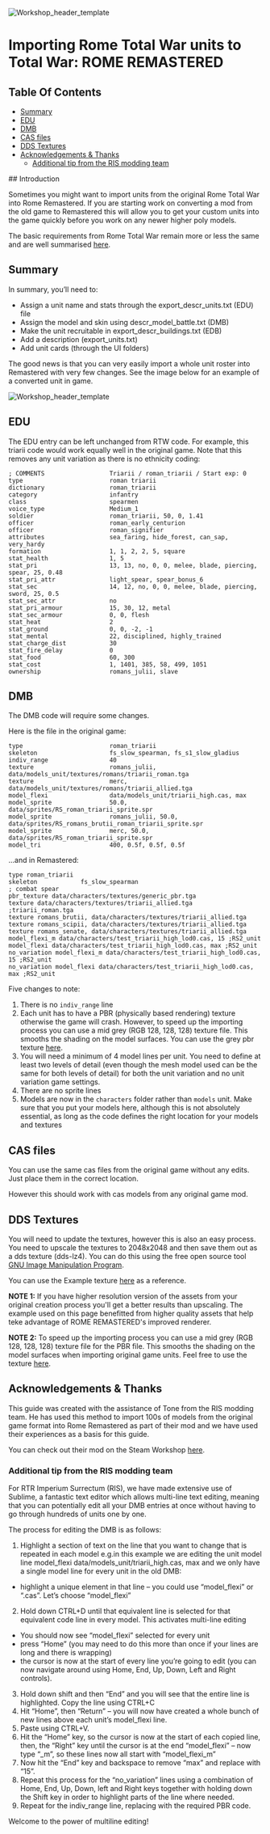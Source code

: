 ![Workshop_header_template](/Workshop_header_template.png)
# Importing Rome Total War units to Total War: ROME REMASTERED

## Table Of Contents

* [Summary](#summary)
* [EDU](#edu)
* [DMB](#dmb)
* [CAS files](#cas-files)
* [DDS Textures](#dds-textures)
* [Acknowledgements &amp; Thanks](#acknowledgements--thanks)
   * [Additional tip from the RIS modding team](#additional-tip-from-the-ris-modding-team)


## Introduction

Sometimes you might want to import units from the original Rome Total War into Rome Remastered. If you are starting work on converting a mod from the old game to Remastered this will allow you to get your custom units into the game quickly before you work on any newer higher poly models.

The basic requirements from Rome Total War remain more or less the same and are well summarised [here](http://rtw.heavengames.com/rtw/mods/tutorials/unit_creation/index.shtml).

## Summary

In summary, you’ll need to:

* Assign a unit name and stats through the export_descr_units.txt (EDU) file
* Assign the model and skin using descr_model_battle.txt (DMB)
* Make the unit recruitable in export_descr_buildings.txt (EDB)
* Add a description (export_units.txt)
* Add unit cards (through the UI folders)

The good news is that you can very easily import a whole unit roster into Remastered with very few changes. See the image below for an example of a converted unit in game.

![Workshop_header_template](images/Upsampled_Units_Imported_Into_RR_from_RTW_RS_Mod.jpg)

## EDU

The EDU entry can be left unchanged from RTW code. For example, this triarii code would work equally well in the original game. Note that this removes any unit variation as there is no ethnicity coding:

```
; COMMENTS              	Triarii / roman_triarii / Start exp: 0
type						roman triarii
dictionary					roman_triarii
category					infantry
class						spearmen
voice_type					Medium_1
soldier						roman_triarii, 50, 0, 1.41
officer						roman_early_centurion
officer						roman_signifier
attributes					sea_faring, hide_forest, can_sap, very_hardy
formation					1, 1, 2, 2, 5, square
stat_health					1, 5
stat_pri					13, 13, no, 0, 0, melee, blade, piercing, spear, 25, 0.48
stat_pri_attr				light_spear, spear_bonus_6
stat_sec					14, 12, no, 0, 0, melee, blade, piercing, sword, 25, 0.5
stat_sec_attr				no
stat_pri_armour				15, 30, 12, metal
stat_sec_armour				0, 0, flesh
stat_heat					2
stat_ground					0, 0, -2, -1
stat_mental					22, disciplined, highly_trained
stat_charge_dist			30
stat_fire_delay				0
stat_food					60, 300
stat_cost					1, 1401, 385, 58, 499, 1051
ownership					romans_julii, slave
```

## DMB

The DMB code will require some changes.

Here is the file in the original game:

```
type 						roman_triarii
skeleton 					fs_slow_spearman, fs_s1_slow_gladius			
indiv_range					40
texture	 					romans_julii, data/models_unit/textures/romans/triarii_roman.tga
texture 					merc, data/models_unit/textures/romans/triarii_allied.tga
model_flexi 				data/models_unit/triarii_high.cas, max
model_sprite				50.0, data/sprites/RS_roman_triarii_sprite.spr
model_sprite				romans_julii, 50.0, data/sprites/RS_romans_brutii_roman_triarii_sprite.spr
model_sprite				merc, 50.0, data/sprites/RS_roman_triarii_sprite.spr
model_tri 					400, 0.5f, 0.5f, 0.5f
```

…and in Remastered:
```
type roman_triarii
skeleton			fs_slow_spearman										; combat spear
pbr_texture data/characters/textures/generic_pbr.tga
texture data/characters/textures/triarii_allied.tga  ;triarii_roman.tga
texture romans_brutii, data/characters/textures/triarii_allied.tga
texture romans_scipii, data/characters/textures/triarii_allied.tga
texture romans_senate, data/characters/textures/triarii_allied.tga
model_flexi_m data/characters/test_triarii_high_lod0.cas, 15 ;RS2_unit
model_flexi data/characters/test_triarii_high_lod0.cas, max ;RS2_unit
no_variation model_flexi_m data/characters/test_triarii_high_lod0.cas, 15 ;RS2_unit
no_variation model_flexi data/characters/test_triarii_high_lod0.cas, max ;RS2_unit
```

Five changes to note:

1. There is no `indiv_range` line
2. Each unit has to have a PBR (physically based rendering) texture otherwise the game will crash. However, to speed up the importing process you can use a mid grey (RGB 128, 128, 128) texture file. This smooths the shading on the model surfaces. You can use the grey pbr texture [here](/documentation/techart_guides/images/generic_pbr.tga.dds).
3. You will need a minimum of 4 model lines per unit. You need to define at least two levels of detail (even though the mesh model used can be the same for both levels of detail) for both the unit variation and no unit variation game settings.
4. There are no sprite lines
5. Models are now in the `characters` folder rather than `models` unit. Make sure that you put your models here, although this is not absolutely essential, as long as the code defines the right location for your models and textures

## CAS files

You can use the same cas files from the original game without any edits. Just place them in the correct location.

However this should work with cas models from any original game mod.

## DDS Textures

You will need to update the textures, however this is also an easy process. You need to upscale the textures to 2048x2048 and then save them out as a dds texture (dds-lz4). You can do this using the free open source tool [GNU Image Manipulation Program](https://www.gimp.org/downloads/).

You can use the Example texture [here](/documentation/techart_guides/images/generic_pbr.tga.dds) as a reference.

**NOTE 1:** If you have higher resolution version of the assets from your original creation process you'll get a better results than upscaling. The example used on this page benefitted from higher quality assets that help teke advantage of ROME REMASTERED's improved renderer.

**NOTE 2:** To speed up the importing process you can use a mid grey (RGB 128, 128, 128) texture file for the PBR file. This smooths the shading on the model surfaces when importing original game units. Feel free to use the texture [here](/documentation/techart_guides/images/generic_pbr.tga.dds).

## Acknowledgements & Thanks

This guide was created with the assistance of Tone from the RIS modding team. He has used this method to import 100s of models from the original game format into Rome Remastered as part of their mod and we have used their experiences as a basis for this guide.

You can check out their mod on the Steam Workshop [here](https://steamcommunity.com/sharedfiles/filedetails/?id=2487698001).

### Additional tip from the RIS modding team

For RTR Imperium Surrectum (RIS), we have made extensive use of Sublime, a fantastic text editor which allows multi-line text editing, meaning that you can potentially edit all your DMB entries at once without having to go through hundreds of units one by one.

The process for editing the DMB is as follows:

1. Highlight a section of text on the line that you want to change that is repeated in each model
e.g.in this example we are editing the unit model line
model_flexi data/models_unit/triarii_high.cas, max
and we only have a single model line for every unit in the old DMB:
 * highlight a unique element in that line – you could use “model_flexi” or “.cas”. Let’s choose “model_flexi”

2. Hold down CTRL+D until that equivalent line is selected for that equivalent code line in every model.
This activates multi-line editing
 * You should now see “model_flexi” selected for every unit
 * press “Home” (you may need to do this more than once if your lines are long and there is wrapping)
 * the cursor is now at the start of every line you’re going to edit (you can now navigate around using Home, End, Up, Down, Left and Right controls).

3. Hold down shift and then “End” and you will see that the entire line is highlighted. Copy the line using CTRL+C
4. Hit “Home”, then “Return” – you will now have created a whole bunch of new lines above each unit’s model_flexi line.
5. Paste using CTRL+V.
6. Hit the “Home” key, so the cursor is now at the start of each copied line, then, the “Right” key until the cursor is at the end “model_flexi” – now type “_m”, so these lines now all start with “model_flexi_m”
7. Now hit the “End” key and backspace to remove “max” and replace with “15”.
8. Repeat this process for the “no_variation” lines using a combination of Home, End, Up, Down, left and Right keys together with holding down the Shift key in order to highlight parts of the line where needed.
9. Repeat for the indiv_range line, replacing with the required PBR code.

Welcome to the power of multiline editing!
